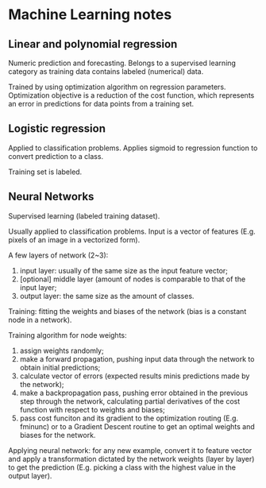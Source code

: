 # Machine Learning notes

## Linear and polynomial regression

Numeric prediction and forecasting.
Belongs to a supervised learning category as training data contains labeled (numerical) data.

Trained by using optimization algorithm on regression parameters.
Optimization objective is a reduction of the cost function, which represents an error in predictions for data points from a training set.

## Logistic regression

Applied to classification problems. Applies sigmoid to regression function to convert prediction to a class.

Training set is labeled.

## Neural Networks

Supervised learning (labeled training dataset).

Usually applied to classification problems.
Input is a vector of features (E.g. pixels of an image in a vectorized form).

A few layers of network (2~3):
1. input layer: usually of the same size as the input feature vector;
2. [optional] middle layer (amount of nodes is comparable to that of the input layer;
3. output layer: the same size as the amount of classes.

Training: fitting the weights and biases of the network (bias is a constant node in a network).

Training algorithm for node weights:
1. assign weights randomly;
2. make a forward propagation, pushing input data through the network to obtain initial predictions;
3. calculate vector of errors (expected results minis predictions made by the network);
4. make a backpropagation pass, pushing error obtained in the previous step through the network, calculating partial derivatives of the cost function with respect to weights and biases;
5. pass cost funciton and its gradient to the optimization routing (E.g. fminunc) or to a Gradient Descent routine to get an optimal weights and biases for the network.

Applying neural network: for any new example, convert it to feature vector and apply a transformation dictated by the network weights (layer by layer) to get the prediction (E.g. picking a class with the highest value in the output layer).



